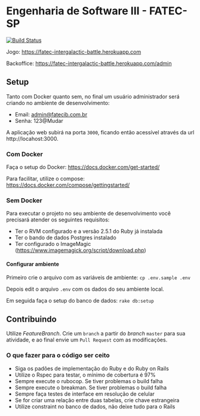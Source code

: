 
# Engenharia de Software III - FATEC-SP

[![Build Status](https://semaphoreci.com/api/v1/wbigal/fatec-intergalactic-battle/branches/master/badge.svg)](https://semaphoreci.com/wbigal/fatec-intergalactic-battle)

Jogo: https://fatec-intergalactic-battle.herokuapp.com

Backoffice: https://fatec-intergalactic-battle.herokuapp.com/admin

## Setup

Tanto com Docker quanto sem, no final um usuário administrador será criando no ambiente de desenvolvimento:

* Email: admin@fatecib.com.br
* Senha: 123@Mudar

A aplicação web subirá na porta `3000`, ficando então acessível através da url http://locahost:3000.

### Com Docker

Faça o setup do Docker: https://docs.docker.com/get-started/

Para facilitar, utilize o compose: https://docs.docker.com/compose/gettingstarted/

### Sem Docker

Para executar o projeto no seu ambiente de desenvolvimento você precisará atender os seguintes requisitos:

* Ter o RVM configurado e a versão 2.5.1 do Ruby já instalada
* Ter o bando de dados Postgres instalado
* Ter configurado o ImageMagic (https://www.imagemagick.org/script/download.php)

#### Configurar ambiente

Primeiro crie o arquivo com as variáveis de ambiente: `cp .env.sample .env`

Depois edit o arquivo `.env` com os dados do seu ambiente local.

Em seguida faça o setup do banco de dados: `rake db:setup`

## Contribuindo

Utilize *FeatureBranch*. Crie um `branch` a partir do *branch* `master` para sua atividade, e ao final envie um `Pull Request` com as modificações.

### O que fazer para o código ser ceito

* Siga os padões de implementação do Ruby e do Ruby on Rails
* Utilize o Rspec para testar, o mínimo de cobertura é 97%
* Sempre execute o rubocop. Se tiver problemas o build falha
* Sempre execute o breakman. Se tiver problemas o build falha
* Sempre faça testes de interface em resolução de celular
* Se for criar uma relação entre duas tabelas, crie chave estrangeira
* Utilize constraint no banco de dados, não deixe tudo para o Rails
